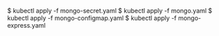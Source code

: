 $    kubectl apply -f mongo-secret.yaml
$    kubectl apply -f mongo.yaml
$    kubectl apply -f mongo-configmap.yaml
$    kubectl apply -f mongo-express.yaml
